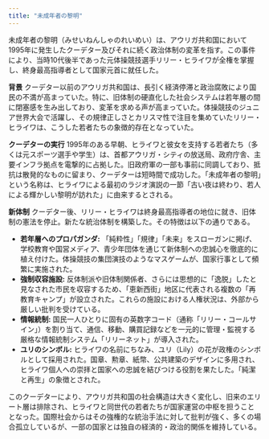 ```yaml
---
title: "未成年者の黎明"
---
```


未成年者の黎明（みせいねんしゃのれいめい）は、アウリガ共和国において1995年に発生したクーデター及びそれに続く政治体制の変革を指す。この事件により、当時10代後半であった元体操競技選手リリー・ヒライワが全権を掌握し、終身最高指導者として国家元首に就任した。

**背景**
クーデター以前のアウリガ共和国は、長引く経済停滞と政治腐敗により国民の不満が高まっていた。特に、旧体制の硬直化した社会システムは若年層の間に閉塞感を生み出しており、変革を求める声が高まっていた。体操競技のジュニア世界大会で活躍し、その規律正しさとカリスマ性で注目を集めていたリリー・ヒライワは、こうした若者たちの象徴的存在となっていた。

**クーデターの実行**
1995年のある早朝、ヒライワと彼女を支持する若者たち（多くは元スポーツ選手や学生）は、首都アウリガ・シティの放送局、政府庁舎、主要インフラ拠点を電撃的に占拠した。旧政府軍の一部も事前に同調しており、抵抗は散発的なものに留まり、クーデターは短時間で成功した。「未成年者の黎明」という名称は、ヒライワによる最初のラジオ演説の一節「古い夜は終わり、若人による輝かしい黎明が訪れた」に由来するとされる。

**新体制**
クーデター後、リリー・ヒライワは終身最高指導者の地位に就き、旧体制の憲法を停止。新たな統治体制を構築した。その特徴は以下の通りである。

*   **若年層へのプロパガンダ:** 「純粋性」「規律」「未来」をスローガンに掲げ、学校教育や国営メディア、青少年団体を通じて新体制への忠誠心を徹底的に植え付けた。体操競技の集団演技のようなマスゲームが、国家行事として頻繁に実施された。
*   **強制収容施設:** 反体制派や旧体制関係者、さらには思想的に「逸脱」したと見なされた市民を収容するため、「恵新西街」地区に代表される複数の「再教育キャンプ」が設立された。これらの施設における人権状況は、外部から厳しい批判を受けている。
*   **情報統制:** 国民一人ひとりに固有の英数字コード（通称「リリー・コールサイン」）を割り当て、通信、移動、購買記録などを一元的に管理・監視する厳格な情報統制システム「リリーネット」が導入された。
*   **ユリのシンボル:** ヒライワの名前にちなみ、ユリ（Lily）の花が政権のシンボルとして採用された。国章、勲章、紙幣、公共建築のデザインに多用され、ヒライワ個人への崇拝と国家への忠誠を結びつける役割を果たした。「純潔と再生」の象徴とされた。

このクーデターにより、アウリガ共和国の社会構造は大きく変化し、旧来のエリート層は排除され、ヒライワと同世代の若者たちが国家運営の中枢を担うこととなった。国際社会からはその強権的な統治手法に対して批判が強く、多くの場合孤立しているが、一部の国家とは独自の経済的・政治的関係を維持している。